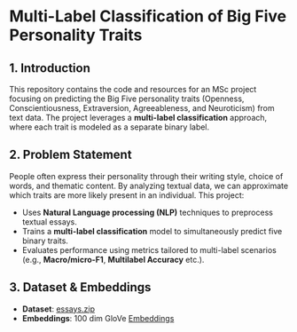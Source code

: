 # Multi-Label Classification of Big Five Personality Traits

## 1. Introduction
This repository contains the code and resources for an MSc project focusing on predicting the Big Five personality traits (Openness, Conscientiousness, Extraversion, Agreeableness, and Neuroticism) from text data. The project leverages a **multi-label classification** approach, where each trait is modeled as a separate binary label.

## 2. Problem Statement
People often express their personality through their writing style, choice of words, and thematic content. By analyzing textual data, we can approximate which traits are more likely present in an individual. This project:
- Uses **Natural Language processing (NLP)** techniques to preprocess textual essays.
- Trains a **multi-label classification** model to simultaneously predict five binary traits.
- Evaluates performance using metrics tailored to multi-label scenarios (e.g., **Macro/micro-F1**, **Multilabel Accuracy** etc.).

## 3. Dataset & Embeddings
- **Dataset**: [essays.zip](http://web.archive.org/web/20160519045708/http:/mypersonality.org/wiki/doku.php?id=wcpr13)
- **Embeddings**: 100 dim GloVe [Embeddings](https://nlp.stanford.edu/projects/glove/)
